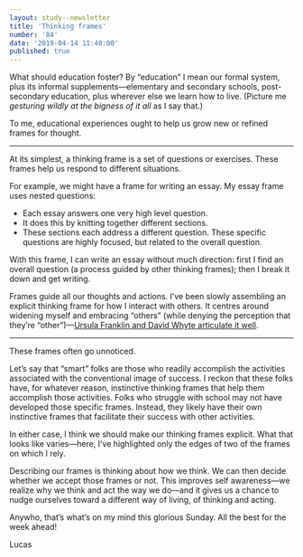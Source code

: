 ```yaml
---
layout: study--newsletter
title: 'Thinking frames'
number: '84'
date: '2019-04-14 11:40:00'
published: true
---
```


What should education foster? By “education” I mean our formal system, plus its informal supplements—elementary and secondary schools, post-secondary education, plus wherever else we learn how to live. (Picture me _gesturing wildly at the bigness of it all_ as I say that.)

To me, educational experiences ought to help us grow new or refined frames for thought.

---

At its simplest, a thinking frame is a set of questions or exercises. These frames help us respond to different situations.

For example, we might have a frame for writing an essay. My essay frame uses nested questions:

* Each essay answers one very high level question.
* It does this by knitting together different sections.
* These sections each address a different question. These specific questions are highly focused, but related to the overall question.

With this frame, I can write an essay without much direction: first I find an overall question (a process guided by other thinking frames); then I break it down and get writing.

Frames guide all our thoughts and actions. I’ve been slowly assembling an explicit thinking frame for how I interact with others. It centres around widening myself and embracing “others” (while denying the perception that they’re “other”)—[Ursula Franklin and David Whyte articulate it well](https://lucascherkewski.com/study/franklin-other-us/).

---

These frames often go unnoticed.

Let’s say that “smart” folks are those who readily accomplish the activities associated with the conventional image of success. I reckon that these folks have, for whatever reason, instinctive thinking frames that help them accomplish those activities. Folks who struggle with school may not have developed those specific frames. Instead, they likely have their own instinctive frames that facilitate their success with other activities.

In either case, I think we should make our thinking frames explicit. What that looks like varies—here, I’ve highlighted only the edges of two of the frames on which I rely.

Describing our frames is thinking about how we think. We can then decide whether we accept those frames or not. This improves self awareness—we realize why we think and act the way we do—and it gives us a chance to nudge ourselves toward a different way of living, of thinking and acting.

Anywho, that’s what’s on my mind this glorious Sunday. All the best for the week ahead!

Lucas